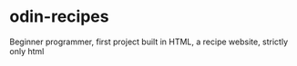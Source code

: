 # odin-recipes
Beginner programmer, first project built in HTML, a recipe website, strictly only html
